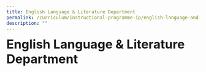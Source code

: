 ```yaml
---
title: English Language & Literature Department
permalink: /curriculum/instructional-programme-ip/english-language-and-literature-department/
description: ""
---
```

**<font size=6>English Language & Literature Department</font>**

